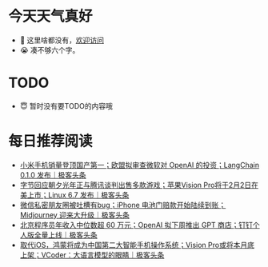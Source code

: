 # 今天天气真好
- 👋 这里啥都没有，[欢迎访问](https://zhangfeng-ola.github.io/)
- 😭 凑不够六个字。
<!---
- 👀 I’m interested in ...
- 🌱 I’m currently learning ...
- 💞️ I’m looking to collaborate on ...
- 📫 How to reach me ...
- 😇 I'm doing something ...

--->

# TODO 
- 😇 暂时没有要TODO的内容哦

<!---
zhangfeng-ola/zhangfeng-ola is a ✨ special ✨ repository because its `README.md` (this file) appears on your GitHub profile.
You can click the Preview link to take a look at your changes.
--->

# 每日推荐阅读
<!-- BLOG-POST-LIST:START -->
- [小米手机销量登顶国产第一；欧盟拟审查微软对 OpenAI 的投资；LangChain 0.1.0 发布｜极客头条](https://blog.csdn.net/weixin_39786569/article/details/135495686)
- [字节回应朝夕光年正与腾讯谈判出售多款游戏；苹果Vision Pro将于2月2日在美上市；Linux 6.7 发布｜极客头条](https://blog.csdn.net/weixin_39786569/article/details/135472072)
- [微信私密朋友圈被吐槽有bug；iPhone 电池门赔款开始陆续到账；Midjourney 迎来大升级｜极客头条](https://blog.csdn.net/weixin_39786569/article/details/135449334)
- [北京程序员年收入中位数超 60 万元；OpenAI 拟下周推出 GPT 商店；钉钉个人版全量上线｜极客头条](https://blog.csdn.net/weixin_39786569/article/details/135402113)
- [取代iOS，鸿蒙将成为中国第二大智能手机操作系统；Vision Pro或将本月底上架；VCoder：大语言模型的眼睛｜极客头条](https://blog.csdn.net/weixin_39786569/article/details/135378571)
<!-- BLOG-POST-LIST:END -->

